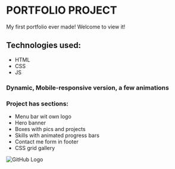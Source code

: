 # PORTFOLIO PROJECT

My first portfolio ever made! Welcome to view it!

## Technologies used:

- HTML
- CSS
- JS

### Dynamic, Mobile-responsive version, a few animations

### Project has sections:

- Menu bar wit own logo
- Hero banner
- Boxes with pics and projects
- Skills with animated progress bars
- Contact me form in footer
- CSS grid gallery

![GitHub Logo](/screenshot.png)
